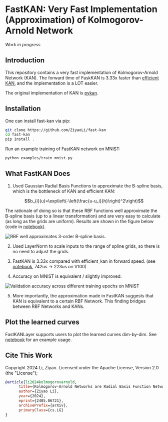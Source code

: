 # FastKAN: Very Fast Implementation (Approximation) of Kolmogorov-Arnold Network

*Work in progress*

## Introduction

This repository contains a very fast implementation of Kolmogorov-Arnold Network (KAN). The forward time of FaskKAN is 3.33x faster than [efficient KAN](https://github.com/Blealtan/efficient-kan), and the implementation is a LOT easier.

The original implementation of KAN is [pykan](https://github.com/KindXiaoming/pykan).

## Installation

One can install fast-kan via pip:

```bash
git clone https://github.com/ZiyaoLi/fast-kan
cd fast-kan
pip install .
```

Run an example training of FastKAN network on MNIST:

```bash
python examples/train_mnist.py
```

## What FastKAN Does

1. Used Gaussian Radial Basis Functions to approximate the B-spline basis, which is the bottleneck of KAN and efficient KAN:

$$b_{i}(u)=\exp\left(-\left(\frac{u-u_i}{h}\right)^2\right)$$

The rationale of doing so is that these RBF functions well approximate the B-spline basis (up to a linear transformation) and are very easy to calculate (as long as the grids are uniform). Results are shown in the figure below (code in [notebook](notebooks/draw_spline_basis.ipynb)). 

![RBF well approximates 3-order B-spline basis.](img/compare_basis.png)

2. Used LayerNorm to scale inputs to the range of spline grids, so there is no need to adjust the grids.

3. FastKAN is 3.33x compared with efficient_kan in forward speed. (see [notebook](notebooks/test_running_time.ipynb), 742us -> 223us on V100)

4. Accuracy on MNIST is equivalent / slightly improved.

![Validation accuracy across different training epochs on MNIST](img/val_curves.png)

5. More importantly, the approximation made in FastKAN suggests that KAN is equivalent to a certain RBF Network. This finding bridges between RBF Networks and KANs.

## Plot the learned curves

FastKANLayer supports users to plot the learned curves dim-by-dim. See [notebook](notebooks/plot_activation.ipynb) for an example usage.


## Cite This Work

Copyright 2024 Li, Ziyao. Licensed under the Apache License, Version 2.0 (the "License");

```bibtex
@article{li2024kolmogorovarnold,
      title={Kolmogorov-Arnold Networks are Radial Basis Function Networks}, 
      author={Ziyao Li},
      year={2024},
      eprint={2405.06721},
      archivePrefix={arXiv},
      primaryClass={cs.LG}
}
```

